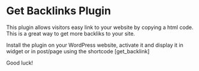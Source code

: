 
# Get Backlinks Plugin
<p>This plugin allows visitors easy link to your website by copying a html code.
This is a great way to get more backliks to your site.</p>

<p>Install the plugin on your WordPress website, activate it and display it in widget or in post/page using the shortcode [get_backlink]</p>

Good luck! 



